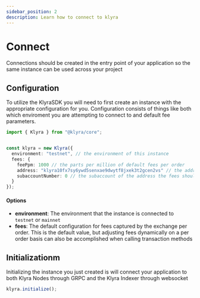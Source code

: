 ```yaml
---
sidebar_position: 2
description: Learn how to connect to klyra
---
```


# Connect
Connections should be created in the entry point of your application so the same instance can be used across your project

## Configuration
To utilize the KlyraSDK you will need to first create an instance with the appropriate configuration for you. Configuration consists of things like both which enviroment you are attempting to connect to and default fee parameters.

```typescript
import { Klyra } from "@klyra/core";


const klyra = new Klyra({
  environment: "testnet", // the environment of this instance
  fees: {
    feePpm: 1000 // the parts per million of default fees per order
    address: "klyra10fx7sy6ywd5senxae9dwytf8jxek3t2gcen2vs" // the address the fees should be transferred to
    subaccountNumber: 0 // the subaccount of the address the fees should be transferred into
  }
});
```

#### Options
- **environment**: The environment that the instance is connected to `testnet` or `mainnet`
- **fees**: The default configuration for fees captured by the exchange per order. This is the default value, but adjusting fees dynamically on a per order basis can also be accomplished when calling transaction methods


## Initializationm
Initializing the instance you just created is will connect your application to both Klyra Nodes through GRPC and the Klyra Indexer through websocket

```typescript
klyra.initialize();
```


